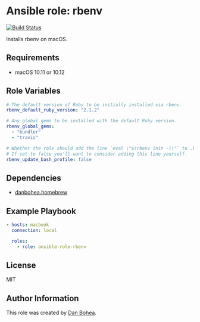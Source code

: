 # Ansible role: rbenv

[![Build Status](https://travis-ci.org/danbohea/ansible-role-rbenv.svg?branch=master)](https://travis-ci.org/danbohea/ansible-role-rbenv)

Installs rbenv on macOS.


## Requirements

- macOS 10.11 or 10.12


## Role Variables

```yaml
# The default version of Ruby to be initially installed via rbenv.
rbenv_default_ruby_version: "2.1.2"

# Any global gems to be installed with the default Ruby version.
rbenv_global_gems:
  - "bundler"
  - "travis"

# Whether the role should add the line `eval \"$(rbenv init -)\"` to .bash_profile.
# If set to false you'll want to consider adding this line yourself.
rbenv_update_bash_profile: false
```


## Dependencies

- [danbohea.homebrew](https://galaxy.ansible.com/danbohea/homebrew)


## Example Playbook

```yaml
- hosts: macbook
  connection: local

  roles:
    - role: ansible-role-rbenv
```


## License

MIT


## Author Information

This role was created by [Dan Bohea](https://bohea.uk).
